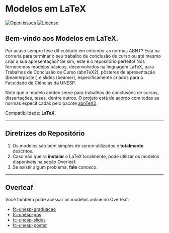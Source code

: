 # Modelos em LaTeX

[![Open issues](https://img.shields.io/github/issues/gugarosa/modelos_latex.svg)](https://github.com/gugarosa/modelos_latex/issues)
[![License](https://img.shields.io/github/license/gugarosa/modelos_latex.svg)](https://github.com/gugarosa/modelos_latex/blob/master/LICENSE)

## Bem-vindo aos Modelos em LaTeX.

Por acaso sempre teve dificuldade em entender as normas ABNT? Está na correria para terminar o seu trabalho de conclusão de curso ou até mesmo criar a sua apresentação? Se sim, este é o repositório perfeito! Nós fornecemos modelos básicos, desenvolvidos na linguagem LaTeX, para Trabalhos de Conclusão de Curso (abnTeX2), pôsteres de apresentação (beamerposter) e slides (beamer), especificamente criados para a Faculdade de Ciências da UNESP.

Note que o modelo abntex serve para trabalhos de conclusões de cursos, dissertações, teses, dentre outros. O projeto está de acordo com todas as normas especificadas pelo pacote <a href=http://www.abntex.net.br/>abnTeX2</a>.

Compatibilidade: **LaTeX**.

---

## Diretrizes do Repositório

1. Os modelos são bem simples de serem utilizados e **totalmente** descritos.
2. Caso não queira **instalar** o LaTeX localmente, pode utilizar os modelos disponíveis na seção Overleaf.
3. Se existir algum problema, **fale** conosco.

---

## Overleaf

Você também pode acessar os modelos online no Overleaf:
 * <a href=https://pt.overleaf.com/read/nfbywxbrtpqd>fc-unesp-graduacao</a>
 * <a href=https://pt.overleaf.com/read/vfwqmsqxhdhw>fc-unesp-pos</a>
 * <a href=https://pt.overleaf.com/read/shgmvctqfypt>fc-unesp-slides</a>
 * <a href=https://pt.overleaf.com/read/qdphrywznqqb>fc-unesp-poster</a>
